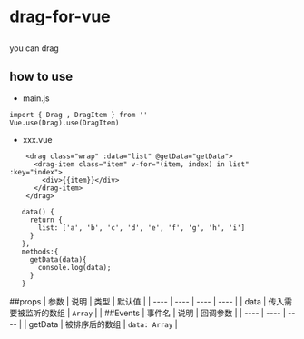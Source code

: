 # drag-for-vue
##
you can drag
## how to use
- main.js
```
import { Drag , DragItem } from ''
Vue.use(Drag).use(DragItem)
```
- xxx.vue
```
    <drag class="wrap" :data="list" @getData="getData">
      <drag-item class="item" v-for="(item, index) in list" :key="index">
        <div>{{item}}</div>
      </drag-item>
    </drag>

   data() {
     return {
       list: ['a', 'b', 'c', 'd', 'e', 'f', 'g', 'h', 'i']
     }
   },
   methods:{
     getData(data){
       console.log(data);
     }
   }
```


##props
|  参数  | 说明   | 类型  | 默认值  |
|  ----  | ----  | ---- | ----  |
| data  | 传入需要被监听的数组 | `Array` |  |
##Events
|  事件名  | 说明   | 回调参数  |
|  ----  | ----  | ---- | 
| getData  | 被排序后的数组 | `data: Array` |
